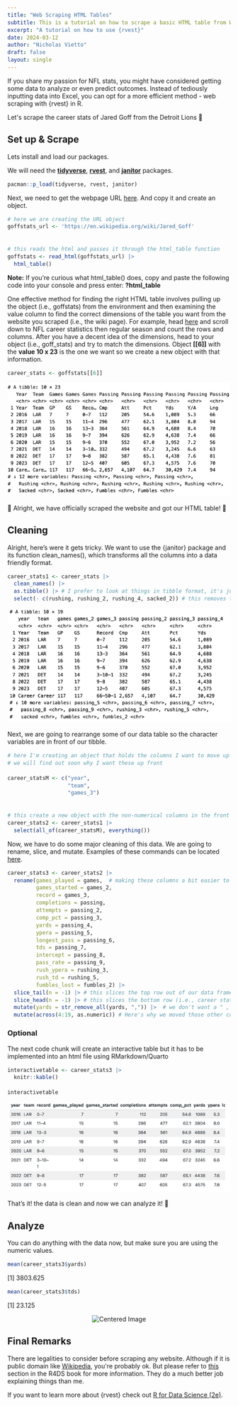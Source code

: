 ```yaml
---
title: "Web Scraping HTML Tables"
subtitle: This is a tutorial on how to scrape a basic HTML table from Wikipedia, with a focus on my favorite team - the Detroit Lions.
excerpt: "A tutorial on how to use {rvest}"
date: 2024-03-12
author: "Nicholas Vietto"
draft: false
layout: single
---
```



If you share my passion for NFL stats, you might have considered getting some data to analyze or even predict outcomes. Instead of tediously inputting data into Excel, you can opt for a more efficient method - web scraping with {rvest} in R.

Let's scrape the career stats of Jared Goff from the Detroit Lions 🦁

## Set up & Scrape

Lets install and load our packages.


We will need the [**tidyverse**](https://www.tidyverse.org/), [**rvest**](https://rvest.tidyverse.org), and [**janitor**](https://cran.r-project.org/web/packages/janitor/vignettes/janitor.html) packages. 


```r
pacman::p_load(tidyverse, rvest, janitor)

```


Next, we need to get the webpage URL [here](https://en.wikipedia.org/wiki/Jared_Goff). And copy it and create an object. 


```r
# here we are creating the URL object
goffstats_url <- 'https://en.wikipedia.org/wiki/Jared_Goff'


# this reads the html and passes it through the html_table function
goffstats <- read_html(goffstats_url) |> 
  html_table()

```

**Note:** If you’re curious what html_table() does, copy and paste the following code into your console and press enter: **?html_table** 



One effective method for finding the right HTML table involves pulling up the object (i.e., goffstats) from the environment and then examining the value column to find the correct dimensions of the table you want from the website you scraped (i.e., the wiki page). For example, head [here](https://en.wikipedia.org/wiki/Jared_Goff) and scroll down to NFL career statistics then regular season and count the rows and columns. After you have a decent idea of the dimensions, head to your object (i.e., goff_stats) and try to match the dimensions. Object **[[6]]** with the **value 10 x 23** is the one we want so we create a new object with that information. 

```r
career_stats <- goffstats[[6]]

```

![](tibble.jpg)




🎉 Alright, we have officially scraped the website and got our HTML table! 🎉



## Cleaning

Alright, here’s were it gets tricky. We want to use the {janitor} package and its function clean_names(), which transforms all the columns into a data friendly format.

```r
career_stats1 <- career_stats |>
  clean_names() |> 
  as.tibble() |> # I prefer to look at things in tibble format, it's just a bit nicer
  select(- c(rushing, rushing_2, rushing_4, sacked_2)) # this removes the columns that I don't really find important for the QB position

```



![](tibble2.jpg)

Next, we are going to rearrange some of our data table so the character variables are in front of our tibble.

```r
# here I'm creating an object that holds the columns I want to move up front
# we will find out soon why I want these up front

career_statsM <- c("year",
                   "team", 
                   "games_3")


# this create a new object with the non-numerical columns in the front and everything else after it
career_stats2 <- career_stats1 |> 
  select(all_of(career_statsM), everything())


```


Now, we have to do some major cleaning of this data. We are going to rename, slice, and mutate. Examples of these commands can be located [here](https://raw.githubusercontent.com/rstudio/cheatsheets/main/data-transformation.pdf). 



```r 
career_stats3 <- career_stats2 |>
  rename(games_played = games,  # making these columns a bit easier to understand and work with
         games_started = games_2,
         record = games_3,
         completions = passing,
         attempts = passing_2,
         comp_pct = passing_3,
         yards = passing_4, 
         ypera = passing_5,
         longest_pass = passing_6,
         tds = passing_7,
         intercept = passing_8,
         pass_rate = passing_9,
         rush_ypera = rushing_3,
         rush_td = rushing_5,
         fumbles_lost = fumbles_2) |> 
  slice_tail(n = -1) |> # this slices the top row out of our data frame (i.e., the extra row of column names)
  slice_head(n = -1) |> # this slices the bottom row (i.e., career stats)
  mutate(yards = str_remove_all(yards, ",")) |>  # we don't want a " , " in our variable bc R considers it a string or a character
  mutate(across(4:19, as.numeric)) # Here's why we moved those other columns to the front, so we can easily convert the others to numerics


```

### Optional  

The next code chunk  will create an interactive table but it has to be implemented into an html file using RMarkdown/Quarto

```r
interactivetable <- career_stats3 |> 
  knitr::kable()

interactivetable

```

![](kable.jpg)



That’s it! the data is clean and now we can analyze it! 🏈


## Analyze 

You can do anything with the data now, but make sure you are using the numeric values.

```r
mean(career_stats3$yards)

```
[1] 3803.625

```r 
mean(career_stats3$tds)

```

[1] 23.125


<p style="text-align: center;">
<img src="https://media.giphy.com/media/ysuapgxHI7hzfxMjU3/giphy.gif" alt="Centered Image">
</p>

## Final Remarks

There are legalities to consider before scraping any website. Although if it is public domain like [Wikipedia](https://en.m.wikipedia.org/wiki/Wikipedia:Copyrights), you're probably ok. But please refer to [this](https://r4ds.hadley.nz/webscraping) section in the R4DS book for more information. They do a much better job explaining things than me.  


If you want to learn more about {rvest} check out [R for Data Science (2e)](https://r4ds.hadley.nz/).



